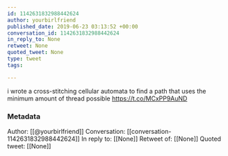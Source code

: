 ```yaml
---
id: 1142631832988442624
author: yourbirlfriend
published_date: 2019-06-23 03:13:52 +00:00
conversation_id: 1142631832988442624
in_reply_to: None
retweet: None
quoted_tweet: None
type: tweet
tags:

---
```


i wrote a cross-stitching cellular automata to find a path that uses the minimum amount of thread possible https://t.co/MCxPP9AuND

### Metadata

Author: [[@yourbirlfriend]]
Conversation: [[conversation-1142631832988442624]]
In reply to: [[None]]
Retweet of: [[None]]
Quoted tweet: [[None]]
